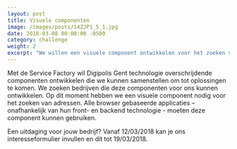 ```yaml
---
layout: post                        
title: Visuele componenten
image: /images/posts/14ZJP1_5_1.jpg
date: 2018-03-08 00:00:00 -0500
category: challenge
weight: 2
excerpt: "We willen een visuele component ontwikkelen voor het zoeken van adressen"
---
```


Met de Service Factory wil Digipolis Gent technologie overschrijdende componenten ontwikkelen die we kunnen samenstellen om tot oplossingen te komen. We zoeken bedrijven die deze componenten voor ons kunnen ontwikkelen. Op dit moment hebben we een visuele component nodig voor het zoeken van adressen.
Alle browser gebaseerde applicaties – onafhankelijk van hun front- en backend technologie - moeten deze component kunnen gebruiken.

Een uitdaging voor jouw bedrijf? Vanaf 12/03/2018 kan je ons interesseformulier invullen en dit tot 19/03/2018.








 
